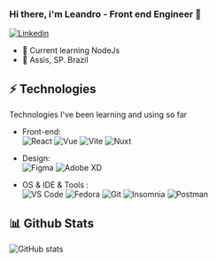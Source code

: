 ### Hi there, i'm Leandro - Front end Engineer 👋

[![Linkedin](https://img.shields.io/badge/LinkedIn-0077B5?style=flat-square&logo=linkedin&logoColor=white)](https://www.linkedin.com/in/leandrocuminato)

- 🌱 Current learning NodeJs
- 📍 Assis, SP. Brazil

## ⚡ Technologies
Technologies I've been learning and using so far 

- Front-end: <br />
 ![React](https://img.shields.io/badge/React-2db1d3?style=flat-square&logo=React&logoColor=white)
 ![Vue](https://img.shields.io/badge/Vue-3eaf7c?style=flat-square&logo=vuedotjs&logoColor=white)
 ![Vite](https://img.shields.io/badge/Vite-bb2eee?style=flat-square&logo=vite&logoColor=white)
 ![Nuxt](https://img.shields.io/badge/Nuxt-00bb87?style=flat-square&logo=nuxtdotjs&logoColor=white)

- Design: <br />
 ![Figma](https://img.shields.io/badge/Figma-9a54f2?style=flat-square&logo=Figma&logoColor=white)
 ![Adobe XD](https://img.shields.io/badge/AdobeXD-430134?style=flat-square&logo=adobexd&logoColor=white)
 
- OS & IDE & Tools : <br />
 ![VS Code](https://img.shields.io/badge/Visual_Studio_Code-0078D4?style=flat-square&logo=visual%20studio%20code&logoColor=white)
 ![Fedora](https://img.shields.io/badge/Fedora-4d9acf?style=flat-square&logo=Fedora&logoColor=white)
 ![Git](https://img.shields.io/badge/Git-F05032?style=flat-square&logo=git&logoColor=white)
 ![Insomnia](https://img.shields.io/badge/Insominia-5445b4?style=flat-square&logo=insomnia&logoColor=white)
 ![Postman](https://img.shields.io/badge/postman-f06632?style=flat-square&logo=insomnia&logoColor=white)
 
 ## 📊 Github Stats
 ![GitHub stats](https://github-readme-stats.vercel.app/api?username=leandrodelimac&show_icons=true&theme=dark)
